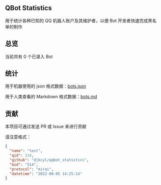 ## QBot Statistics
用于统计各种已知的 QQ 机器人账户及其维护者，以便 Bot 开发者快速完成黑名单的制作


## 总览
当前共有 0 个已录入 Bot

## 统计
用于机器使用的 json 格式数据：[bots.json](bots.json)

用于人类查看的 Markdown 格式数据：[bots.md](bots.md)


## 贡献
本项目可通过发送 PR 或 Issue 来进行贡献

请注意格式：

```json
{
  "name": "test",
  "qid": 114,
  "github": "djkcyl/qqbot_statistics",
  "mid": "514", 
  "protocol": "mirai",
  "datetime": "2022-08-05 14:25:14"
}
```
